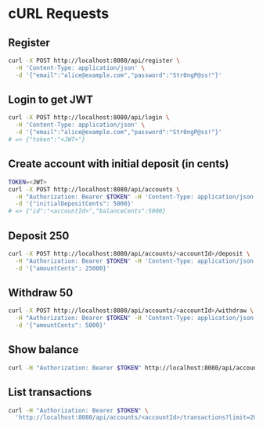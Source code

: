 # cURL Requests
## Register
```bash
curl -X POST http://localhost:8080/api/register \
  -H 'Content-Type: application/json' \
  -d '{"email":"alice@example.com","password":"Str0ngP@ss!"}'
```
## Login to get JWT
```bash
curl -X POST http://localhost:8080/api/login \
  -H 'Content-Type: application/json' \
  -d '{"email":"alice@example.com","password":"Str0ngP@ss!"}'
# => {"token":"<JWT>"}
```
## Create account with initial deposit (in cents)
```bash
TOKEN=<JWT>
curl -X POST http://localhost:8080/api/accounts \
  -H "Authorization: Bearer $TOKEN" -H 'Content-Type: application/json' \
  -d '{"initialDepositCents": 5000}'
# => {"id":"<accountId>","balanceCents":5000}
```

## Deposit 250
```bash
curl -X POST http://localhost:8080/api/accounts/<accountId>/deposit \
  -H "Authorization: Bearer $TOKEN" -H 'Content-Type: application/json' \
  -d '{"amountCents": 25000}'
```

## Withdraw 50
```bash
curl -X POST http://localhost:8080/api/accounts/<accountId>/withdraw \
  -H "Authorization: Bearer $TOKEN" -H 'Content-Type: application/json' \
  -d '{"amountCents": 5000}'
```

## Show balance
```bash
curl -H "Authorization: Bearer $TOKEN" http://localhost:8080/api/accounts/<accountId>
```

## List transactions
```bash
curl -H "Authorization: Bearer $TOKEN" \
  'http://localhost:8080/api/accounts/<accountId>/transactions?limit=20'
```